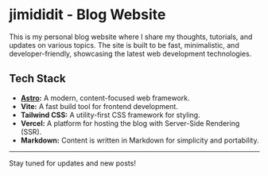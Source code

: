 # jimididit - Blog Website

This is my personal blog website where I share my thoughts, tutorials, and updates on various topics. The site is built to be fast, minimalistic, and developer-friendly, showcasing the latest web development technologies.

## Tech Stack

- **[Astro](https://astro.build/):** A modern, content-focused web framework.
- **Vite:** A fast build tool for frontend development.
- **Tailwind CSS:** A utility-first CSS framework for styling.
- **Vercel:** A platform for hosting the blog with Server-Side Rendering (SSR).
- **Markdown:** Content is written in Markdown for simplicity and portability.

---

Stay tuned for updates and new posts!